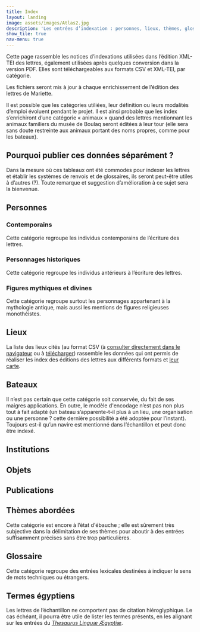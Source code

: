 ```yaml
---
title: Index
layout: landing
image: assets/images/Atlas2.jpg
description: 'Les entrées d’indexation : personnes, lieux, thèmes, glossaire, etc.'
show_tile: true
nav-menu: true
---
```

<!-- Main -->
<div id="main" class="alt">

<!-- One -->
<section id="one">
	<div class="inner">

<!-- Content -->
<div class="row">
	<div class="6u 12u$(small)">
<p>Cette page rassemble les notices d’indexations utilisées dans l’édition XML-TEI des lettres, également utilisées après quelques conversion dans la version PDF. Elles sont téléchargeables aux formats CSV et XML-TEI, par catégorie.</p>
<p>Les fichiers seront mis à jour à chaque enrichissement de l’édition des lettres de Mariette.</p>
	</div>
	<div class="6u 12u$(small)">
<p>Il est possible que les catégories utiliées, leur définition ou leurs modalités d’emploi évoluent pendant le projet. Il est ainsi probable que les index s’enrichiront d’une catégorie «&nbsp;animaux&nbsp;» quand des lettres mentionnant les animaux familiers du musée de Boulaq seront éditées à leur tour (elle sera sans doute restreinte aux animaux portant des noms propres, comme pour les bateaux).</p>
</div>
</div>
<div class="box">
<h2>Pourquoi publier ces données séparément&nbsp;?</h2>

<p>Dans la mesure où ces tableaux ont été commodes pour indexer les lettres et établir les systèmes de renvois et de glossaires, ils seront peut-être utiles à d’autres (?). Toute remarque et suggestion d’amélioration à ce sujet sera la bienvenue.</p>
</div>
<div>
<h2>Personnes</h2>

<p></p></div>
<div class="row">
	<div class="4u 12u$(small)">
<h3>Contemporains</h3>

<p>Cette catégorie regroupe les individus contemporains de l’écriture des lettres.</p></div>

<div class="4u 12u$(small)">
<h3>Personnages historiques</h3>

<p>Cette catégorie regroupe les individus antérieurs à l’écriture des lettres.</p></div>

<div class="4u 12u$(small)">
<h3>Figures mythiques et divines</h3>

<p>Cette catégorie regroupe surtout les personnages appartenant à la mythologie antique, mais aussi les mentions de figures religieuses monothéistes.</p></div>

</div>

<div class="row">
<div class="4u 12u$(small)"><h2>Lieux</h2>

<p>La liste des lieux cités (au format CSV (à <a href="https://thlebee.github.io/CoEg_test_forty/raw/gh-pages/doc/CoEg_index_place.tsv">consulter directement dans le navigateur</a> ou à <a href="{{site.baseurl}}/doc/CoEg_index_place.tsv" download>télécharger</a>) rassemble les données qui ont permis de réaliser les index des éditions des lettres aux différents formats et <a href="http://u.osmfr.org/m/461360/">leur carte</a>.</p></div>


<div class="4u 12u$(small)"><h2>Bateaux</h2>

<p>Il n’est pas certain que cette catégorie soit conservée, du fait de ses maigres applications. En outre, le modèle d'encodage n’est pas non plus tout à fait adapté (un bateau s’apparente-t-il plus à un lieu, une organisation ou une personne&nbsp;? cette dernière possibilité a été adoptée pour l’instant). Toujours est-il qu’un navire est mentionné dans l’échantillon et peut donc être indexé.</p></div>


<div class="4u 12u$(small)"><h2>Institutions</h2>

<p></p></div>

</div>
<div class="row">
<div class="4u 12u$(small)"><h2>Objets</h2>

<p></p></div>


<div class="4u 12u$(small)"><h2>Publications</h2>

<p></p></div>


<div class="4u 12u$(small)"><h2>Thèmes abordées</h2>

<p>Cette catégorie est encore à l’état d'ébauche&nbsp;; elle est sûrement très subjective dans la délimitation de ses thèmes pour aboutir à des entrées suffisamment précises sans être trop particulières.</p></div>

</div>
<div class="row">
<div class="6u 12u$(small)"><h2>Glossaire</h2>

<p>Cette catégorie regroupe des entrées lexicales destinées à indiquer le sens de mots techniques ou étrangers.</p></div>


<div class="6u 12u$(small)"><h2>Termes égyptiens</h2>

<p>Les lettres de l’échantillon ne comportent pas de citation hiéroglyphique. Le cas échéant, il pourra être utile de lister les termes présents, en les alignant sur les entrées du <i><a href="http://aaew.bbaw.de/tla/">Thesaurus Linguæ Ægyptiæ</a></i>.</p></div>

</div>


</div>
</section>
